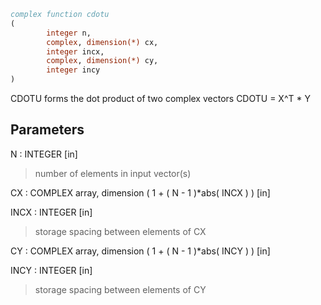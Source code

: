 ```fortran
complex function cdotu
(
        integer n,
        complex, dimension(*) cx,
        integer incx,
        complex, dimension(*) cy,
        integer incy
)
```

CDOTU forms the dot product of two complex vectors
CDOTU = X^T * Y

## Parameters
N : INTEGER [in]
> number of elements in input vector(s)

CX : COMPLEX array, dimension ( 1 + ( N - 1 )*abs( INCX ) ) [in]

INCX : INTEGER [in]
> storage spacing between elements of CX

CY : COMPLEX array, dimension ( 1 + ( N - 1 )*abs( INCY ) ) [in]

INCY : INTEGER [in]
> storage spacing between elements of CY
